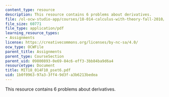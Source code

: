 ```yaml
---
content_type: resource
description: This resource contains 6 problems about derivatives.
file: /ol-ocw-studio-app/courses/18-014-calculus-with-theory-fall-2010/1b0f096397a33ff49d3fa3b6213bedea_MIT18_014F10_pset6.pdf
file_size: 60771
file_type: application/pdf
learning_resource_types:
- Assignments
license: https://creativecommons.org/licenses/by-nc-sa/4.0/
ocw_type: OCWFile
parent_title: Assignments
parent_type: CourseSection
parent_uid: 09800893-0e69-84c6-eff3-3bb84ba9d6a4
resourcetype: Document
title: MIT18_014F10_pset6.pdf
uid: 1b0f0963-97a3-3ff4-9d3f-a3b6213bedea
---
```

This resource contains 6 problems about derivatives.